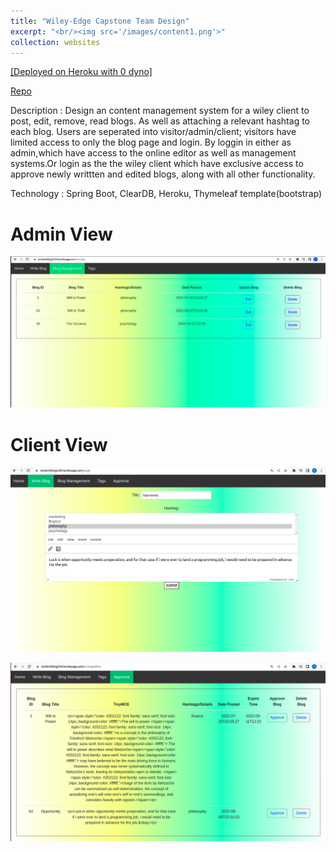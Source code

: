 ```yaml
---
title: "Wiley-Edge Capstone Team Design"
excerpt: "<br/><img src='/images/content1.png'>"
collection: websites
---
```


[[Deployed on Heroku with 0 dyno]](https://contentblog240.herokuapp.com)

[Repo](https://github.com/yida-li/Content-Management-System)


Description : Design an content management system for a wiley client to post, edit, remove, read blogs. As well as attaching a relevant hashtag to each blog. Users are seperated into visitor/admin/client; visitors have limited access to only the blog page and login. By loggin in either as admin,which have access to the online editor as well as management systems.Or login as the the wiley client which have exclusive access to approve newly writtten and edited blogs, along with all other functionality.

Technology : Spring Boot, ClearDB, Heroku, Thymeleaf template(bootstrap)

# Admin View
![til](/images/content3.png)

# Client View
![til](/images/content2.png)

![til](/images/con.png)
